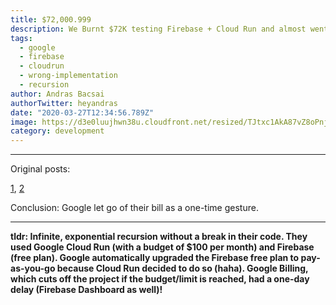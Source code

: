 ```yaml
---
title: $72,000.999
description: We Burnt $72K testing Firebase + Cloud Run and almost went Bankrupt...
tags:
  - google
  - firebase
  - cloudrun
  - wrong-implementation
  - recursion
author: Andras Bacsai
authorTwitter: heyandras
date: "2020-03-27T12:34:56.789Z"
image: https://d3e0luujhwn38u.cloudfront.net/resized/TJtxc1AkA87vZ8oPnjdgXDloF3CaMJHDB1G8yJc9cJg/s:3200/plain/s3://typefully-user-uploads/img/original/10070/7fb782e1-c20f-4b84-bdc4-a63ef6c9433a.png__edited
category: development
---
```


--- 

Original posts: 

[1](https://dev-blog.tomilkieway.com/72k-1/), 
[2](https://dev-blog.tomilkieway.com/72k-2/)

Conclusion: Google let go of their bill as a one-time gesture.

--- 

__tldr: Infinite, exponential recursion without a break in their code. They used Google Cloud Run (with a budget of $100 per month) and Firebase (free plan). Google automatically upgraded the Firebase free plan to pay-as-you-go because Cloud Run decided to do so (haha). Google Billing, which cuts off the project if the budget/limit is reached, had a one-day delay (Firebase Dashboard as well)!__
